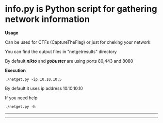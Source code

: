 # info.py is Python script for gathering network information

**Usage**

Can be used for CTFs (CaptureTheFlag) or just for cheking your network

You can find the output files in "netgetresults" directory

By default ***nikto*** and ***gobuster*** are using ports 80,443 and 8080

**Execution**

`./netget.py -ip 10.10.10.5`

By default it uses ip address 10.10.10.10

If you need help

`./netget.py -h`
<hr>
<hr>
